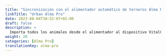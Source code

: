 ```yaml
---
title: "Sincronización con el alimentador automático de terneros Alma Pro"
linkTitle: "Urban Alma Pro"
date: 2023-08-04T10:52:07+02:00
draft: false
description: >
  Importa todos los animales desde el alimentador al dispositivo VitalControl y transfiere las temperaturas registradas, pesos y evaluaciones de los animales al alimentador.
weight: 20
categories: [Alma Pro]
translationKey: alma-pro
---
```

